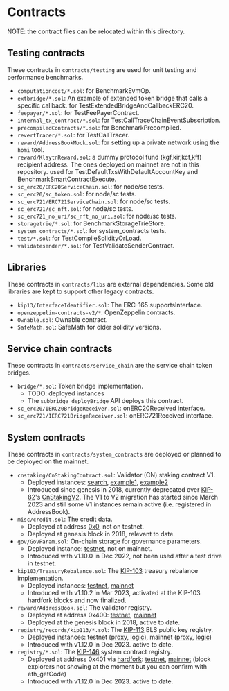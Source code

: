 # Contracts

NOTE: the contract files can be relocated within this directory.

## Testing contracts

These contracts in `contracts/testing` are used for unit testing and performance benchmarks.

- `computationcost/*.sol`: for BenchmarkEvmOp.
- `extbridge/*.sol`: An example of extended token bridge that calls a specific callback. for TestExtendedBridgeAndCallbackERC20.
- `feepayer/*.sol`: for TestFeePayerContract.
- `internal_tx_contract/*.sol`: for TestCallTraceChainEventSubscription.
- `precompiledContracts/*.sol`: for BenchmarkPrecompiled.
- `revertTracer/*.sol`: for TestCallTracer.
- `reward/AddressBookMock.sol`: for setting up a private network using the `homi` tool.
- `reward/KlaytnReward.sol`: a dummy protocol fund (kgf,kir,kcf,kff) recipient address. The ones deployed on mainnet are not in this repository. used for TestDefaultTxsWithDefaultAccountKey and BenchmarkSmartContractExecute.
- `sc_erc20/ERC20ServiceChain.sol`: for node/sc tests.
- `sc_erc20/sc_token.sol`: for node/sc tests.
- `sc_erc721/ERC721ServiceChain.sol`: for node/sc tests.
- `sc_erc721/sc_nft.sol`: for node/sc tests.
- `sc_erc721_no_uri/sc_nft_no_uri.sol`: for node/sc tests.
- `storagetrie/*.sol`: for BenchmarkStorageTrieStore.
- `system_contracts/*.sol`: for system_contracts tests.
- `test/*.sol`: for TestCompileSolidityOrLoad.
- `validatesender/*.sol`: for TestValidateSenderContract.

## Libraries

These contracts in `contracts/libs` are external dependencies. Some old libraries are kept to support other legacy contracts.

- `kip13/InterfaceIdentifier.sol`: The ERC-165 supportsInterface.
- `openzeppelin-contracts-v2/*`: OpenZeppelin contracts.
- `Ownable.sol`: Ownable contract.
- `SafeMath.sol`: SafeMath for older solidity versions.

## Service chain contracts

These contracts in `contracts/service_chain` are the service chain token bridges.

- `bridge/*.sol`: Token bridge implementation.
  - TODO: deployed instances
  - The `subbridge_deployBridge` API deploys this contract.
- `sc_erc20/IERC20BridgeReceiver.sol`: onERC20Received interface.
- `sc_erc721/IERC721BridgeReceiver.sol`: onERC721Received interface.

## System contracts

These contracts in `contracts/system_contracts` are deployed or planned to be deployed on the mainnet.

- `cnstaking/CnStakingContract.sol`: Validator (CN) staking contract V1.
  - Deployed instances: [search](https://klaytnscope.com/search/tokens-nft-account?key=CN%20V1), [example1](https://klaytnscope.com/account/0x49ee0e773da2635ba01a4f808c7f1a833a97c3d9?tabId=contractCode), [example2](https://klaytnscope.com/account/0xcaab49742bacb49b1cbe27b035cdee5efde1bb5a?tabId=txList)
  - Introduced since genesis in 2018, currently deprecated over [KIP-82](https://github.com/klaytn/kips/blob/main/KIPs/kip-82.md)'s [CnStakingV2](https://github.com/klaytn/governance-contracts-audit). The V1 to V2 migration has started since March 2023 and still some V1 instances remain active (i.e. registered in AddressBook).
- `misc/credit.sol`: The credit data.
  - Deployed at address [0x0](https://klaytnscope.com/account/0x0000000000000000000000000000000000000000?tabId=contractCode), not on testnet.
  - Deployed at genesis block in 2018, relevant to date.
- `gov/GovParam.sol`: On-chain storage for governance parameters.
  - Deployed instance: [testnet](https://baobab.klaytnscope.com/account/0x84214cec245d752a9f2faf355b59ddf7f58a6edb?tabId=contractCode), not on mainnet.
  - Introduced with v1.10.0 in Dec 2022, not been used after a test drive in testnet.
- `kip103/TreasuryRebalance.sol`: The [KIP-103](https://github.com/klaytn/kips/blob/main/KIPs/kip-103.md) treasury rebalance implementation.
  - Deployed instances: [testnet](https://baobab.klaytnscope.com/account/0xD5ad6D61Dd87EdabE2332607C328f5cc96aeCB95?tabId=contractCode), [mainnet](https://klaytnscope.com/account/0xD5ad6D61Dd87EdabE2332607C328f5cc96aeCB95?tabId=contractCode)
  - Introduced with v1.10.2 in Mar 2023, activated at the KIP-103 hardfork blocks and now finalized.
- `reward/AddressBook.sol`: The validator registry.
  - Deployed at address 0x400: [testnet](https://baobab.klaytnscope.com/account/0x0000000000000000000000000000000000000400?tabId=contractCode), [mainnet](https://klaytnscope.com/account/0x0000000000000000000000000000000000000400?tabId=contractCode)
  - Deployed at the genesis block in 2018, active to date.
- `registry/records/kip113/*.sol`: The [KIP-113](https://github.com/klaytn/kips/blob/main/KIPs/kip-113.md) BLS public key registry.
  - Deployed instances: testnet ([proxy](https://baobab.klaytnscope.com/account/0x4BEed0651C46aE5a7CB3b7737345d2ee733789e6?tabId=contractCode), [logic](https://baobab.klaytnscope.com/account/0x6751096fe72d835307d7e635aed51296948b93c5?tabId=contractCode)), mainnet ([proxy](https://klaytnscope.com/account/0x3e80e75975bdb8e04B800485DD28BebeC6d97679?tabId=contractCode), [logic](https://klaytnscope.com/account/0xb5ed8d6edd437a0d6ae828580c0aef5678d87f1a?tabId=contractCode))
  - Introduced with v1.12.0 in Dec 2023. active to date.
- `registry/*.sol`: The [KIP-146](https://github.com/klaytn/kips/blob/main/KIPs/kip-146.md) system contract registry.
  - Deployed at address 0x401 via [hardfork](../consensus/istanbul/backend/engine.go#L547): [testnet](https://baobab.klaytnfinder.io/account/0x0000000000000000000000000000000000000401), [mainnet](https://www.klaytnfinder.io/account/0x0000000000000000000000000000000000000401) (block explorers not showing at the moment but you can confirm with eth_getCode)
  - Introduced with v1.12.0 in Dec 2023. active to date.
